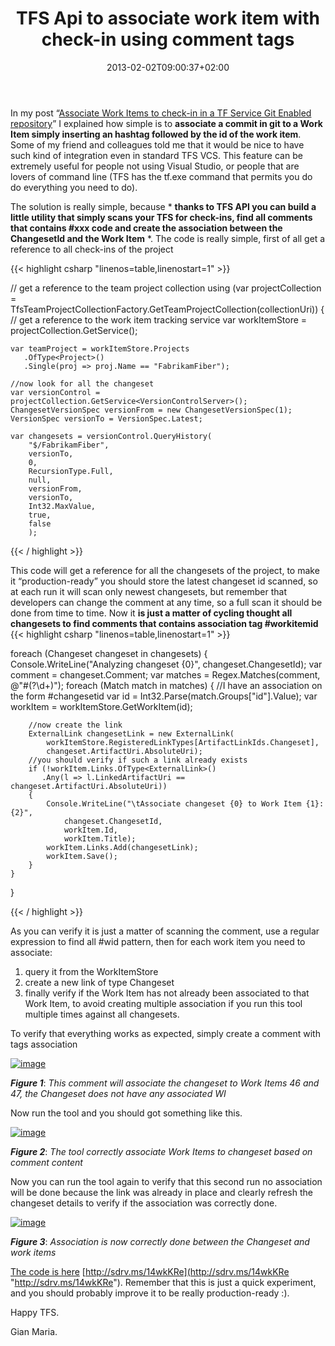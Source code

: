 ﻿---
title: "TFS Api to associate work item with check-in using comment tags"
description: ""
date: 2013-02-02T09:00:37+02:00
draft: false
tags: [Tfs]
categories: [Tfs]
---
In my post “[Associate Work Items to check-in in a TF Service Git Enabled repository](http://www.codewrecks.com/blog/index.php/2013/01/31/associate-work-items-to-check-in-in-a-tf-service-git-enabled-repository/)” I explained how simple is to  **associate a commit in git to a Work Item simply inserting an hashtag followed by the id of the work item**. Some of my friend and colleagues told me that it would be nice to have such kind of integration even in standard TFS VCS. This feature can be extremely useful for people not using Visual Studio, or people that are lovers of command line (TFS has the tf.exe command that permits you do do everything you need to do).

The solution is really simple, because * **thanks to TFS API you can build a little utility that simply scans your TFS for check-ins, find all comments that contains #xxx code and create the association between the ChangesetId and the Work Item** *. The code is really simple, first of all get a reference to all check-ins of the project

{{< highlight csharp "linenos=table,linenostart=1" >}}


// get a reference to the team project collection
using (var projectCollection = TfsTeamProjectCollectionFactory.GetTeamProjectCollection(collectionUri))
{
    // get a reference to the work item tracking service
    var workItemStore = projectCollection.GetService<WorkItemStore>();

    var teamProject = workItemStore.Projects
       .OfType<Project>()
       .Single(proj => proj.Name == "FabrikamFiber");

    //now look for all the changeset
    var versionControl = projectCollection.GetService<VersionControlServer>();
    ChangesetVersionSpec versionFrom = new ChangesetVersionSpec(1);
    VersionSpec versionTo = VersionSpec.Latest;

    var changesets = versionControl.QueryHistory(
        "$/FabrikamFiber",
        versionTo,
        0,
        RecursionType.Full,
        null,
        versionFrom,
        versionTo,
        Int32.MaxValue,
        true,
        false
        );

{{< / highlight >}}

This code will get a reference for all the changesets of the project, to make it “production-ready” you should store the latest changeset id scanned, so at each run it will scan only newest changesets, but remember that developers can change the comment at any time, so a full scan it should be done from time to time. Now it  **is just a matter of cycling thought all changesets to find comments that contains association tag #workitemid** {{< highlight csharp "linenos=table,linenostart=1" >}}


foreach (Changeset changeset in changesets)
{
    Console.WriteLine("Analyzing changeset {0}", changeset.ChangesetId);
    var comment = changeset.Comment;
    var matches = Regex.Matches(comment, @"#(?<id>\d+)");
    foreach (Match match in matches)
    {
        //I have an association on the form #changesetid
        var id = Int32.Parse(match.Groups["id"].Value);
        var workItem = workItemStore.GetWorkItem(id);

        //now create the link
        ExternalLink changesetLink = new ExternalLink(
            workItemStore.RegisteredLinkTypes[ArtifactLinkIds.Changeset],
            changeset.ArtifactUri.AbsoluteUri);
        //you should verify if such a link already exists
        if (!workItem.Links.OfType<ExternalLink>()
           .Any(l => l.LinkedArtifactUri == changeset.ArtifactUri.AbsoluteUri))
        {
            Console.WriteLine("\tAssociate changeset {0} to Work Item {1}:{2}", 
                changeset.ChangesetId,
                workItem.Id,
                workItem.Title);
            workItem.Links.Add(changesetLink);
            workItem.Save();
        }
    }
}

{{< / highlight >}}

As you can verify it is just a matter of scanning the comment, use a regular expression to find all #wid pattern, then for each work item you need to associate:

1. query it from the WorkItemStore
2. create a new link of type Changeset
3. finally verify if the Work Item has not already been associated to that Work Item, to avoid creating multiple association if you run this tool multiple times against all changesets.

To verify that everything works as expected, simply create a comment with tags association

[![image](https://www.codewrecks.com/blog/wp-content/uploads/2013/02/image_thumb3.png "image")](https://www.codewrecks.com/blog/wp-content/uploads/2013/02/image3.png)

 ***Figure 1***: *This comment will associate the changeset to Work Items 46 and 47, the Changeset does not have any associated WI*

Now run the tool and you should got something like this.

[![image](https://www.codewrecks.com/blog/wp-content/uploads/2013/02/image_thumb4.png "image")](https://www.codewrecks.com/blog/wp-content/uploads/2013/02/image4.png)

 ***Figure 2***: *The tool correctly associate Work Items to changeset based on comment content*

Now you can run the tool again to verify that this second run no association will be done because the link was already in place and clearly refresh the changeset details to verify if the association was correctly done.

[![image](https://www.codewrecks.com/blog/wp-content/uploads/2013/02/image_thumb5.png "image")](https://www.codewrecks.com/blog/wp-content/uploads/2013/02/image5.png)

 ***Figure 3***: *Association is now correctly done between the Changeset and work items*

[The code is here](http://sdrv.ms/14wkKRe) [http://sdrv.ms/14wkKRe](http://sdrv.ms/14wkKRe "http://sdrv.ms/14wkKRe"). Remember that this is just a quick experiment, and you should probably improve it to be really production-ready :).

Happy TFS.

Gian Maria.
